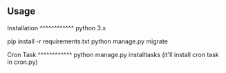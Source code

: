 Usage
-----

Installation
^^^^^^^^^^^^
python 3.x

pip install -r requirements.txt
python manage.py migrate


Cron Task
^^^^^^^^^^^^
python manage.py installtasks
(it'll install cron task in cron.py)
